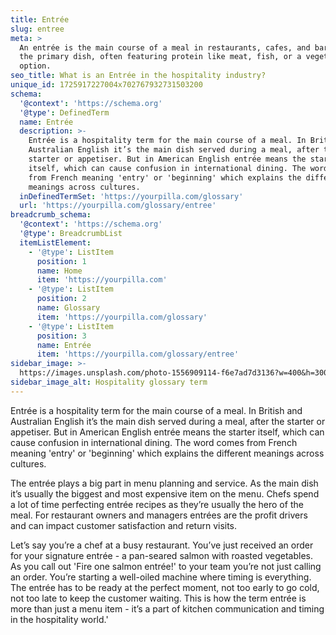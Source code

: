 ```yaml
---
title: Entrée
slug: entree
meta: >
  An entrée is the main course of a meal in restaurants, cafes, and bars. It is
  the primary dish, often featuring protein like meat, fish, or a vegetarian
  option.
seo_title: What is an Entrée in the hospitality industry?
unique_id: 1725917227004x702767932731503200
schema:
  '@context': 'https://schema.org'
  '@type': DefinedTerm
  name: Entrée
  description: >-
    Entrée is a hospitality term for the main course of a meal. In British and
    Australian English it’s the main dish served during a meal, after the
    starter or appetiser. But in American English entrée means the starter
    itself, which can cause confusion in international dining. The word comes
    from French meaning 'entry' or 'beginning' which explains the different
    meanings across cultures.
  inDefinedTermSet: 'https://yourpilla.com/glossary'
  url: 'https://yourpilla.com/glossary/entree'
breadcrumb_schema:
  '@context': 'https://schema.org'
  '@type': BreadcrumbList
  itemListElement:
    - '@type': ListItem
      position: 1
      name: Home
      item: 'https://yourpilla.com'
    - '@type': ListItem
      position: 2
      name: Glossary
      item: 'https://yourpilla.com/glossary'
    - '@type': ListItem
      position: 3
      name: Entrée
      item: 'https://yourpilla.com/glossary/entree'
sidebar_image: >-
  https://images.unsplash.com/photo-1556909114-f6e7ad7d3136?w=400&h=300&fit=crop&auto=format
sidebar_image_alt: Hospitality glossary term
---
```

Entrée is a hospitality term for the main course of a meal. In British and Australian English it’s the main dish served during a meal, after the starter or appetiser. But in American English entrée means the starter itself, which can cause confusion in international dining. The word comes from French meaning 'entry' or 'beginning' which explains the different meanings across cultures.

The entrée plays a big part in menu planning and service. As the main dish it’s usually the biggest and most expensive item on the menu. Chefs spend a lot of time perfecting entrée recipes as they’re usually the hero of the meal. For restaurant owners and managers entrées are the profit drivers and can impact customer satisfaction and return visits.

Let’s say you’re a chef at a busy restaurant. You’ve just received an order for your signature entrée - a pan-seared salmon with roasted vegetables. As you call out 'Fire one salmon entrée!' to your team you’re not just calling an order. You’re starting a well-oiled machine where timing is everything. The entrée has to be ready at the perfect moment, not too early to go cold, not too late to keep the customer waiting. This is how the term entrée is more than just a menu item - it’s a part of kitchen communication and timing in the hospitality world.'

